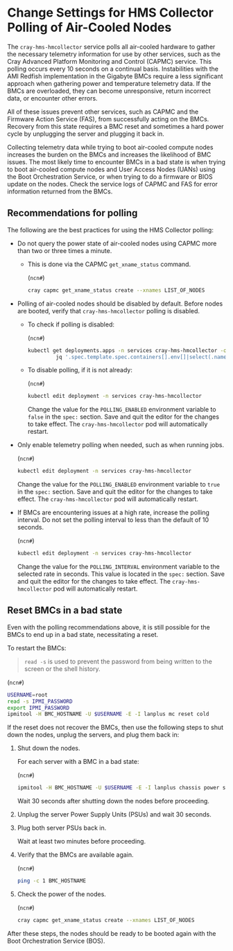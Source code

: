 # Change Settings for HMS Collector Polling of Air-Cooled Nodes

The `cray-hms-hmcollector` service polls all air-cooled hardware to gather the necessary telemetry information for use by other services, such as the Cray Advanced Platform
Monitoring and Control \(CAPMC\) service. This polling occurs every 10 seconds on a continual basis. Instabilities with the AMI Redfish implementation in the Gigabyte BMCs
require a less significant approach when gathering power and temperature telemetry data. If the BMCs are overloaded, they can become unresponsive, return incorrect data, or
encounter other errors.

All of these issues prevent other services, such as CAPMC and the Firmware Action Service \(FAS\), from successfully acting on the BMCs. Recovery from this state requires a BMC
reset and sometimes a hard power cycle by unplugging the server and plugging it back in.

Collecting telemetry data while trying to boot air-cooled compute nodes increases the burden on the BMCs and increases the likelihood of BMC issues. The most likely time to
encounter BMCs in a bad state is when trying to boot air-cooled compute nodes and User Access Nodes \(UANs\) using the Boot Orchestration Service, or when trying to do a firmware
or BIOS update on the nodes. Check the service logs of CAPMC and FAS for error information returned from the BMCs.

## Recommendations for polling

The following are the best practices for using the HMS Collector polling:

- Do not query the power state of air-cooled nodes using CAPMC more than two or three times a minute.

  - This is done via the CAPMC `get_xname_status` command.

      (`ncn#`)
      ```bash
      cray capmc get_xname_status create --xnames LIST_OF_NODES
      ```

- Polling of air-cooled nodes should be disabled by default. Before nodes are booted, verify that `cray-hms-hmcollector` polling is disabled.

  - To check if polling is disabled:

      (`ncn#`)
      ```bash
      kubectl get deployments.apps -n services cray-hms-hmcollector -o json | \
               jq '.spec.template.spec.containers[].env[]|select(.name=="POLLING_ENABLED")'
      ```

  - To disable polling, if it is not already:

      (`ncn#`)
      ```bash
      kubectl edit deployment -n services cray-hms-hmcollector
      ```

      Change the value for the `POLLING_ENABLED` environment variable to `false` in the `spec:` section. Save and quit the editor for the changes to take effect. The
      `cray-hms-hmcollector` pod will automatically restart.

- Only enable telemetry polling when needed, such as when running jobs.

    (`ncn#`)
    ```bash
    kubectl edit deployment -n services cray-hms-hmcollector
    ```

    Change the value for the `POLLING_ENABLED` environment variable to `true` in the `spec:` section. Save and quit the editor for the changes to take effect. The `cray-hms-hmcollector` pod will automatically restart.

- If BMCs are encountering issues at a high rate, increase the polling interval. Do not set the polling interval to less than the default of 10 seconds.

    (`ncn#`)
    ```bash
    kubectl edit deployment -n services cray-hms-hmcollector
    ```

    Change the value for the `POLLING_INTERVAL` environment variable to the selected rate in seconds. This value is located in the `spec:` section. Save and quit the editor
    for the changes to take effect. The `cray-hms-hmcollector` pod will automatically restart.

## Reset BMCs in a bad state

Even with the polling recommendations above, it is still possible for the BMCs to end up in a bad state, necessitating a reset.

To restart the BMCs:

> `read -s` is used to prevent the password from being written to the screen or the shell history.

(`ncn#`)
```bash
USERNAME=root
read -s IPMI_PASSWORD
export IPMI_PASSWORD
ipmitool -H BMC_HOSTNAME -U $USERNAME -E -I lanplus mc reset cold
```

If the reset does not recover the BMCs, then use the following steps to shut down the nodes, unplug the servers, and plug them back in:

1. Shut down the nodes.

    For each server with a BMC in a bad state:

    (`ncn#`)
    ```bash
    ipmitool -H BMC_HOSTNAME -U $USERNAME -E -I lanplus chassis power soft
    ```

    Wait 30 seconds after shutting down the nodes before proceeding.

1. Unplug the server Power Supply Units \(PSUs\) and wait 30 seconds.

1. Plug both server PSUs back in.

    Wait at least two minutes before proceeding.

1. Verify that the BMCs are available again.

    (`ncn#`)
    ```bash
    ping -c 1 BMC_HOSTNAME
    ```

1. Check the power of the nodes.

    (`ncn#`)
    ```bash
    cray capmc get_xname_status create --xnames LIST_OF_NODES
    ```

After these steps, the nodes should be ready to be booted again with the Boot Orchestration Service (BOS).
